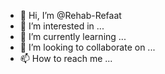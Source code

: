 - 👋 Hi, I’m @Rehab-Refaat
- 👀 I’m interested in ...
- 🌱 I’m currently learning ...
- 💞️ I’m looking to collaborate on ...
- 📫 How to reach me ...

<!---
Rehab-Refaat/Rehab-Refaat is a ✨ special ✨ repository because its `README.md` (this file) appears on your GitHub profile.
You can click the Preview link to take a look at your changes.
--->
